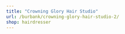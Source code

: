 ```yaml
---
title: "Crowning Glory Hair Studio"
url: /burbank/crowning-glory-hair-studio-2/
shop: hairdresser
---
```

